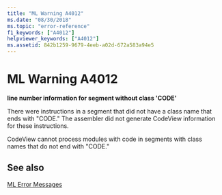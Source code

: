 ```yaml
---
title: "ML Warning A4012"
ms.date: "08/30/2018"
ms.topic: "error-reference"
f1_keywords: ["A4012"]
helpviewer_keywords: ["A4012"]
ms.assetid: 842b1259-9679-4eeb-a02d-672a583a94e5
---
```

# ML Warning A4012

**line number information for segment without class 'CODE'**

There were instructions in a segment that did not have a class name that ends with "CODE." The assembler did not generate CodeView information for these instructions.

CodeView cannot process modules with code in segments with class names that do not end with "CODE."

## See also

[ML Error Messages](../../assembler/masm/ml-error-messages.md)<br/>